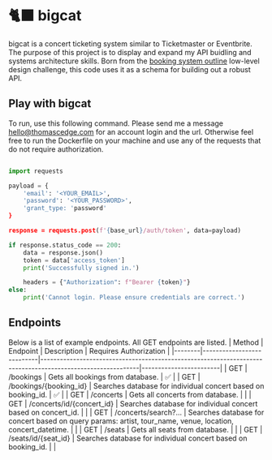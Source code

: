 # 🐈‍⬛ bigcat

bigcat is a concert ticketing system similar to Ticketmaster or Eventbrite. The purpose of this project is to display and expand my API buidling and systems architecture skills. Born from the [booking system outline](https://github.com/ashishps1/awesome-low-level-design/blob/main/problems/concert-ticket-booking-system.md) low-level design challenge, this code uses it as a schema for building out a robust API.

## Play with bigcat

To run, use this following command. Please send me a message hello@thomascedge.com for an account login and the url. Otherwise feel free to run the Dockerfile on your machine and use any of the requests that do not require authorization.

```python

import requests

payload = {
	'email': '<YOUR_EMAIL>',
	'password': '<YOUR_PASSWORD>',
	'grant_type: 'password'
}

response = requests.post(f'{base_url}/auth/token', data=payload)

if response.status_code == 200:
    data = response.json()
    token = data['access_token']
    print('Successfully signed in.')

    headers = {"Authorization": f"Bearer {token}"}
else:
    print('Cannot login. Please ensure credentials are correct.')
```

## Endpoints
Below is a list of example endpoints. All GET endpoints are listed.
| Method | Endpoint                  | Description                                                                                                | Requires Authorization |
|--------|---------------------------|------------------------------------------------------------------------------------------------------------|------------------------|
| GET    | /bookings                 | Gets all bookings from database.                                                                           | ✅                     |
| GET    | /bookings/{booking_id}    | Searches database for individual concert based on booking_id.                                              | ✅                     |
| GET    | /concerts                 | Gets all concerts from database.                                                                           |                        |
| GET    | /concerts/id/{concert_id} | Searches database for individual concert based on concert_id.                                              |                        |
| GET    | /concerts/search?...      | Searches database for concert based on query params: artist, tour_name, venue, location, concert_datetime. |                        |
| GET    | /seats                    | Gets all seats from database.                                                                              |                        |
| GET    | /seats/id/{seat_id}       | Searches database for individual concert based on booking_id.                                              |                        |
